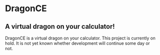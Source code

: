 # DragonCE

## A virtual dragon on your calculator!

DragonCE is a virtual dragon on your calculator.
This project is currently on hold. It is not yet known whether development will continue some day or not.
